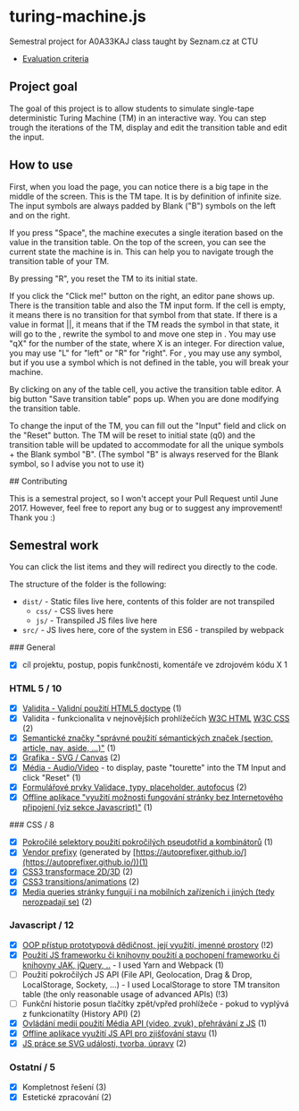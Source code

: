 # turing-machine.js
Semestral project for A0A33KAJ class taught by Seznam.cz at CTU

- [Evaluation criteria](https://docs.google.com/spreadsheets/d/18rSiofsqOHGTXj_Zbs1s-rtB2URXG4iUmxn_5JtwWDY/edit#gid=0)

## Project goal

The goal of this project is to allow students to simulate single-tape deterministic
Turing Machine (TM) in an interactive way. You can step trough the iterations
of the TM, display and edit the transition table and edit the input.

## How to use

First, when you load the page, you can notice there is a big tape in the middle
of the screen. This is the TM tape. It is by definition of infinite size.
The input symbols are always padded by Blank ("B") symbols on the left and on
the right.

If you press "Space", the machine executes a single iteration based on
the value in the transition table. On the top of the screen, you can see
the current state the machine is in. This can help you to navigate trough
the transition table of your TM.

By pressing "R", you reset the TM to its initial state.

If you click the "Click me!" button on the right, an editor pane shows up.
There is the transition table and also the TM input form. If the cell is empty,
it means there is no transition for that symbol from that state. If there is
a value in format <next state>|<rewrite>|<direction>, it means that if the TM
reads the symbol in that state, it will go to the <next state>, rewrite the symbol
to <rewrite> and move one step in <direction>. You may use "qX" for the number of
the state, where X is an integer. For direction value, you may use "L" for "left"
or "R" for "right". For <rewrite>, you may use any symbol, but if you use a symbol
which is not defined in the table, you will break your machine.

By clicking on any of the table cell, you active the transition table editor.
A big button "Save transition table" pops up. When you are done modifying the
transition table.

To change the input of the TM, you can fill out the "Input" field and click
on the "Reset" button. The TM will be reset to initial state (q0) and the
transition table will be updated to accommodate for all the unique symbols +
the Blank symbol "B". (The symbol "B" is always reserved for the Blank symbol,
so I advise you not to use it)

## Contributing

This is a semestral project, so I won't accept your Pull Request until June 2017.
However, feel free to report any bug or to suggest any improvement! Thank you :)

## Semestral work

You can click the list items and they will redirect you directly to the code.

The structure of the folder is the following:
- `dist/` - Static files live here, contents of this folder are not transpiled
  - `css/` - CSS lives here
  - `js/` - Transpiled JS files live here
- `src/` - JS lives here, core of the system in ES6 - transpiled by webpack

### General
- [x] cíl projektu, postup, popis funkčnosti, komentáře ve zdrojovém kódu		X	1

### HTML 5 / 10
- [x] [Validita -	Validní použití HTML5 doctype](https://github.com/klimesf/turing-machine-js/blob/master/dist/index.html#L1) (1)
- [x] Validita - funkcionalita v nejnovějších prohlížečích [W3C HTML](https://validator.w3.org/nu/?doc=https%3A%2F%2Fklimesf.github.io%2Fturing-machine-simulator%2F) [W3C CSS](https://jigsaw.w3.org/css-validator/validator?uri=https%3A%2F%2Fklimesf.github.io%2Fturing-machine-simulator%2Fcss%2Fstyle.css&profile=css3&usermedium=all&warning=1&vextwarning=&lang=en) (2)
- [x] [Semantické značky	"správné použití sémantických značek (section, article, nav, aside, ...)"]((https://github.com/klimesf/turing-machine-js/blob/master/dist/index.html#L11)) (1)
- [x] [Grafika - SVG / Canvas](https://github.com/klimesf/turing-machine-js/blob/master/src/main.js#L27) (2)
- [x] [Média - Audio/Video](https://github.com/klimesf/turing-machine-js/blob/master/src/main.js#L262) - to display, paste "tourette" into the TM Input and click "Reset" (1)
- [x] [Formulářové prvky	Validace, typy, placeholder, autofocus](https://github.com/klimesf/turing-machine-js/blob/master/dist/index.html#L41) (2)
- [x] [Offline aplikace	"využití možnosti fungování stránky bez Internetového připojení (viz sekce Javascript)"](https://github.com/klimesf/turing-machine-js/blob/master/dist/index.html#L2) (1)

### CSS / 8
- [x] [Pokročilé selektory	použití pokročilých pseudotříd a kombinátorů](https://github.com/klimesf/turing-machine-js/blob/master/dist/css/style.css#L49) (1)
- [x] [Vendor prefixy](https://github.com/klimesf/turing-machine-js/blob/master/dist/css/style.css#L22) (generated by [https://autoprefixer.github.io/](https://autoprefixer.github.io/))(1)
- [x] [CSS3 transformace 2D/3D](https://github.com/klimesf/turing-machine-js/blob/master/dist/css/style.css#L28) (2)
- [x] [CSS3 transitions/animations](https://github.com/klimesf/turing-machine-js/blob/master/dist/css/style.css#L29) (2)
- [x] [Media queries	stránky fungují i na mobilních zařízeních i jiných (tedy nerozpadají se)](https://github.com/klimesf/turing-machine-js/blob/master/dist/css/style.css#L111) (2)

### Javascript / 12
- [x] [OOP přístup	prototypová dědičnost, její využití, jmenné prostory](https://github.com/klimesf/turing-machine-js/blob/master/src/MachineState.js) (!2)
- [x] [Použití JS frameworku či knihovny	použití a pochopení frameworku či knihovny JAK, jQuery, ..](https://github.com/klimesf/turing-machine-js/blob/master/webpack.config.js) - I used Yarn and Webpack (1)
- [ ] Použití pokročilých JS API (File API, Geolocation, Drag & Drop, LocalStorage, Sockety, ...) - I used LocalStorage to store TM transiton table (the only reasonable usage of advanced APIs) (!3)
- [ ] Funkční historie posun tlačítky zpět/vpřed prohlížeče - pokud to vyplývá z funkcionatilty (History API) (2)
- [x] [Ovládání medií	použití Média API (video, zvuk), přehrávání z JS](https://github.com/klimesf/turing-machine-js/blob/master/src/main.js#L136) (1)
- [x] [Offline aplikace	využití JS API pro zjišťování stavu](https://github.com/klimesf/turing-machine-js/blob/master/src/main.js#L385) (1)
- [x] [JS práce se SVG	události, tvorba, úpravy](https://github.com/klimesf/turing-machine-js/blob/master/src/render.js#L21) (2)

### Ostatní / 5
- [x] Kompletnost řešení (3)
- [x] Estetické zpracování (2)
